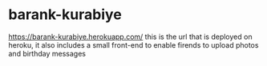 # barank-kurabiye

https://barank-kurabiye.herokuapp.com/
this is the url that is deployed on heroku, it also includes a small front-end to enable firends to upload photos and birthday messages
